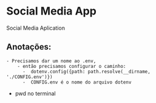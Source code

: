 # Social Media App
 Social Media Aplication

## Anotações:
    - Precisamos dar um nome ao .env, 
        - então precisamos configurar o caminho: 
          -  dotenv.config({path: path.resolve(__dirname, './CONFIG.env')})
          -  CONFIG.env é o nome do arquivo dotenv
  - pwd no terminal 